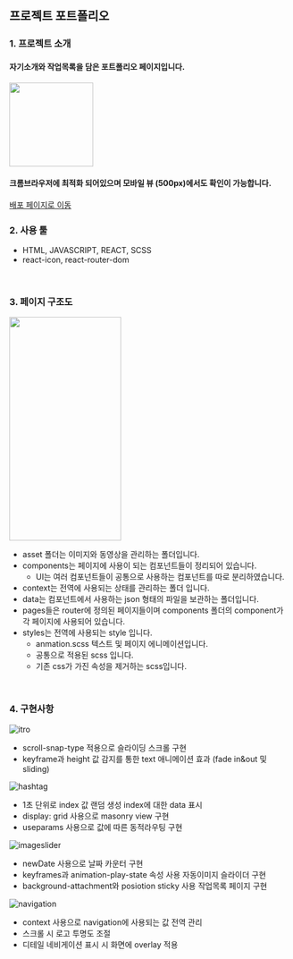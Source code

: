 ## 프로젝트 포트폴리오
### 1. 프로젝트 소개
#### 자기소개와 작업목록을 담은 포트폴리오 페이지입니다.
<img src="https://user-images.githubusercontent.com/103613612/221344835-8d14a6a3-e153-40a4-bdbb-555508ad7577.png" width="150" height="150"/>

#### 크롬브라우저에 최적화 되어있으며 모바일 뷰 (500px)에서도 확인이 가능합니다.

[배포 페이지로 이동](https://portfolio-delta-eight-32.vercel.app/)
<br />
### 2. 사용 툴 
- HTML, JAVASCRIPT, REACT, SCSS
- react-icon, react-router-dom
<br />

### 3. 페이지 구조도

<img src="https://user-images.githubusercontent.com/103613612/221345426-8689402e-82ca-4dc3-bdc7-4f38bbd0ea14.png" width="200" height="400" />

- asset 폴더는 이미지와 동영상을 관리하는 폴더입니다.
- components는 페이지에 사용이 되는 컴포넌트들이 정리되어 있습니다.
  - UI는 여러 컴포넌트들이 공통으로 사용하는 컴포넌트를 따로 분리하였습니다.
- context는 전역에 사용되는 상태를 관리하는 폴더 입니다.
- data는 컴포넌트에서 사용하는 json 형태의 파일을 보관하는 폴더입니다.
- pages들은 router에 정의된 페이지들이며 components 폴더의 component가 각 페이지에 사용되어 있습니다.
- styles는 전역에 사용되는 style 입니다.
  - anmation.scss 텍스트 및 페이지 에니메이션입니다.
  - 공통으로 적용된 scss 입니다.
  - 기존 css가 가진 속성을 제거하는 scss입니다.
<br />
  
### 4. 구현사항
  

![itro](https://user-images.githubusercontent.com/103613612/221390800-114db222-4019-465e-8af3-09f6dcedf2ed.gif)
- scroll-snap-type 적용으로 슬라이딩 스크롤 구현
- keyframe과 height 값 감지를 통한 text 애니메이션 효과 (fade in&out 및 sliding)

![hashtag](https://user-images.githubusercontent.com/103613612/221391039-ab376165-4eac-4b34-9b77-ec669dffb3b6.gif)
- 1초 단위로 index 값 랜덤 생성 index에 대한 data 표시
- display: grid 사용으로 masonry view 구현
- useparams 사용으로 값에 따른 동적라우팅 구현

![imageslider](https://user-images.githubusercontent.com/103613612/221391387-43b646d7-bd38-414e-8885-20a6732fc9b2.gif)
- newDate 사용으로 날짜 카운터 구현
- keyframes과 animation-play-state 속성 사용 자동이미지 슬라이더 구현
- background-attachment와 posiotion sticky 사용 작업목록 페이지 구현

![navigation](https://user-images.githubusercontent.com/103613612/221391514-4a4b2c73-9ad1-42cf-83b2-9231e404a174.gif)
- context 사용으로 navigation에 사용되는 값 전역 관리
- 스크롤 시 로고 투명도 조절
- 디테일 네비게이션 표시 시 화면에 overlay 적용

